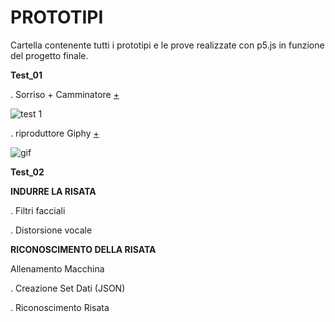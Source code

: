 # PROTOTIPI 

Cartella contenente tutti i prototipi e le prove realizzate con p5.js in funzione del progetto finale.

**Test_01** 

. Sorriso + Camminatore [+](https://editor.p5js.org/lucrezia1234/full/IsYHvOFyD)

![test 1](https://user-images.githubusercontent.com/79698027/122654351-ed108500-d14a-11eb-8d6c-d468b0dd0d3c.JPG)

. riproduttore Giphy [+](https://editor.p5js.org/lucrezia1234/full/lFuK-LeRp)

![gif](https://user-images.githubusercontent.com/79698027/122654430-93f52100-d14b-11eb-9121-a718a15b222e.JPG)

**Test_02** 

**INDURRE LA RISATA**

. Filtri facciali

. Distorsione vocale

**RICONOSCIMENTO DELLA RISATA**

Allenamento Macchina

. Creazione Set Dati (JSON)

. Riconoscimento Risata
